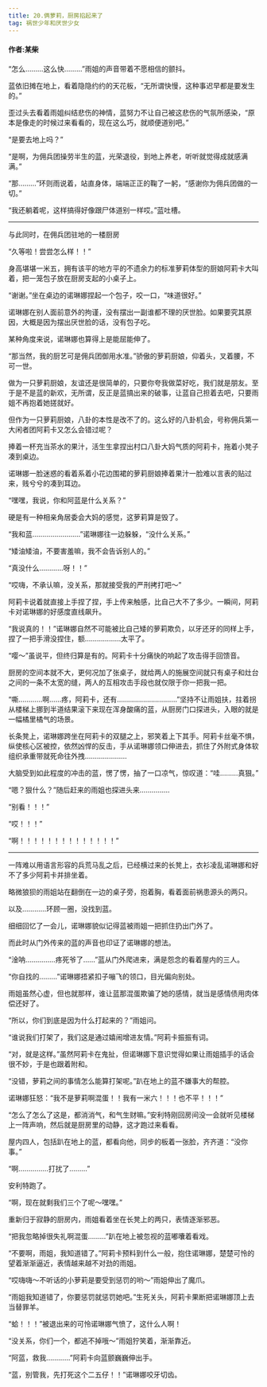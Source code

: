```yaml
---
title: 20.俩萝莉，厨房掐起来了
tag: 祸世少年和厌世少女
---
```

#### 作者:某柴
<!--more-->

“怎么………这么快………”雨姐的声音带着不愿相信的颤抖。

蓝依旧摊在地上，看着隐隐约约的天花板，“无所谓快慢，这种事迟早都是要发生的。”

歪过头去看着雨姐纠结悲伤的神情，蓝努力不让自己被这悲伤的气氛所感染，“原本是像走的时候过来看看的，现在这么巧，就顺便道别吧。”

“是要去地上吗？”

“是啊，为佣兵团操劳半生的蓝，光荣退役，到地上养老，听听就觉得成就感满满。”

“那………”环则雨说着，站直身体，端端正正的鞠了一躬，“感谢你为佣兵团做的一切。”

“我还躺着呢，这样搞得好像跟尸体道别一样哎。”蓝吐槽。

---

与此同时，在佣兵团驻地的一楼厨房

“久等啦！尝尝怎么样！！”

身高堪堪一米五，拥有该平的地方平的不遗余力的标准萝莉体型的厨娘阿莉卡大叫着，把一笼包子放在厨房支起的小桌子上。

“谢谢。”坐在桌边的诺琳娜捏起一个包子，咬一口，“味道很好。”

诺琳娜在别人面前意外的拘谨，没有摆出一副谁都不理的厌世脸。如果要究其原因，大概是因为摆出厌世脸的话，没有包子吃。

某种角度来说，诺琳娜也算得上是能屈能伸了。

“那当然，我的厨艺可是佣兵团御用水准。”骄傲的萝莉厨娘，仰着头，叉着腰，不可一世。

做为一只萝莉厨娘，友谊还是很简单的，只要你夸我做菜好吃，我们就是朋友。至于是不是蓝的新欢，无所谓，反正是蓝搞出来的破事，让蓝自己担着去吧，只要雨姐不再抱着她搓就好。

但作为一只萝莉厨娘，八卦的本性是改不了的。这么好的八卦机会，号称佣兵第一大闲者团阿莉卡又怎么会错过呢？

捧着一杯充当茶水的果汁，活生生拿捏出村口八卦大妈气质的阿莉卡，拖着小凳子凑到桌边。

诺琳娜一脸迷惑的看着系着小花边围裙的萝莉厨娘捧着果汁一脸难以言表的贴过来，贱兮兮的凑到耳边。

“嘿嘿，我说，你和阿蓝是什么关系？”

硬是有一种相亲角居委会大妈的感觉，这萝莉算是毁了。

“我和蓝……………………”诺琳娜往一边躲躲，“没什么关系。”

“矮油矮油，不要害羞嘛，我不会告诉别人的。”

“真没什么…………呀！！”

“哎嗨，不承认嘛，没关系，那就接受我的严刑拷打吧～”

阿莉卡说着就直接上手捏了捏，手上传来触感，比自己大不了多少。一瞬间，阿莉卡对诺琳娜的好感度直线飙升。

“我说真的！！”诺琳娜自然不可能被比自己矮的萝莉欺负，以牙还牙的同样上手，捏了一把手滑没捏住，额………………太平了。

“嘤～”虽说平，但终归算是有的。阿莉卡十分痛快的响起了攻击得手回馈音。

厨房的空间本就不大，更何况加了张桌子，就给两人的施展空间就只有桌子和灶台之间的一条不太宽的缝，两人的互相攻击手段也就仅限于你一把我一把。

“嘶…………啊……疼，阿莉卡，还有…………………………”坚持不让雨姐扶，拄着拐从楼梯上挪到半道结果滚下来现在浑身酸痛的蓝，从厨房门口探进头，入眼的就是一幅橘里橘气的场景。

长条凳上，诺琳娜跨坐在阿莉卡的双腿之上，邪笑着上下其手。阿莉卡丝毫不惧，纵使核心区被控，依然凶悍的反击，手从诺琳娜领口伸进去，抓住了外附式身体软组织承重带就死命往外拽…………………

大脑受到如此程度的冲击的蓝，愣了愣，抽了一口凉气，惊叹道：“哇………真狠。”

“嗯？狠什么？”随后赶来的雨姐也探进头来……………

“别看！！！”

“哎！！！”

“啊！！！！！！！！！！！！！！”

---

一阵难以用语言形容的兵荒马乱之后，已经横过来的长凳上，衣衫凌乱诺琳娜和好不了多少阿莉卡并排坐着。

略微狼狈的雨姐站在翻倒在一边的桌子旁，抱着胸，看着面前祸患源头的两只。

以及…………环顾一圈，没找到蓝。

细细回忆了一会儿，诺琳娜貌似记得蓝被雨姐一把抓住扔出门外了。

而此时从门外传来的蓝的声音也印证了诺琳娜的想法。

“淦呐……………疼死爷了……”蓝从门外爬进来，满是怨念的看着屋内的三人。

“你自找的………”诺琳娜捂紧扣子嘣飞的领口，目光偏向别处。

雨姐虽然心虚，但也就那样，谁让蓝那混蛋欺骗了她的感情，就当是感情债用肉体偿还好了。

“所以，你们到底是因为什么打起来的？”雨姐问。

“谁说我们打架了，我们这是通过嬉闹增进友情。”阿莉卡振振有词。

“对，就是这样。”虽然阿莉卡在鬼扯，但诺琳娜下意识觉得如果让雨姐插手的话会很不妙，于是也跟着附和。

“没错，萝莉之间的事情怎么能算打架呢。”趴在地上的蓝不嫌事大的帮腔。

诺琳娜狂怒：“我不是萝莉啊混蛋！！我有一米六！！！也不平！！！”

“怎么了怎么了这是，都消消气，和气生财嘛。”安利特刚回房间没一会就听见楼梯上一阵声响，然后就是厨房里的动静，这才跑过来看看。

屋内四人，包括趴在地上的蓝，都看向他，同步的板着一张脸，齐齐道：“没你事。”

“啊……………打扰了………”

安利特跑了。

“啊，现在就剩我们三个了呢～嘿嘿。”

重新归于寂静的厨房内，雨姐看着坐在长凳上的两只，表情逐渐邪恶。

“把我忽略掉很失礼啊混蛋………”趴在地上被忽视的蓝嘟囔着看戏。

“不要啊，雨姐，我知道错了。”阿莉卡预料到什么一般，抱住诺琳娜，楚楚可怜的望着渐渐逼近，表情越来越不对劲的雨姐。

“哎嗨嗨～不听话的小萝莉是要受到惩罚的哟～”雨姐伸出了魔爪。

“雨姐我知道错了，你要惩罚就惩罚她吧。”生死关头，阿莉卡果断把诺琳娜顶上去当替罪羊。

“蛤！！！”被退出来的可怜诺琳娜气愤了，这什么人啊！

“没关系，你们一个，都逃不掉哦～”雨姐狞笑着，渐渐靠近。

“阿蓝，救我…………”阿莉卡向蓝颤巍巍伸出手。

“蓝，别管我，先打死这个二五仔！！”诺琳娜咬牙切齿。